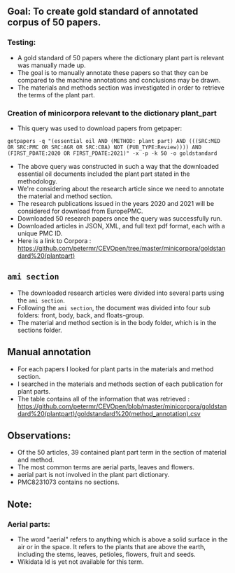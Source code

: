 ## Goal: To create gold standard of annotated corpus of 50 papers.
### Testing:
- A gold standard of 50 papers where the dictionary plant part is relevant was manually made up.
- The goal is to manually annotate these papers so that they can be compared to the machine annotations and conclusions may be drawn.
- The materials and methods section was investigated in order to retrieve the terms of the plant part.

### Creation of minicorpora relevant to the dictionary plant_part
- This query was used to download papers from getpaper:

``` 
getpapers -q "(essential oil AND (METHOD: plant part) AND (((SRC:MED OR SRC:PMC OR SRC:AGR OR SRC:CBA) NOT (PUB_TYPE:Review)))) AND (FIRST_PDATE:2020 OR FIRST_PDATE:2021)" -x -p -k 50 -o goldstandard
```

- The above query was constructed in such a way that the downloaded essential oil documents included the plant part stated in the methodology. 
- We're considering about the research article since we need to annotate the material and method section. 
- The research publications issued in the years 2020 and 2021 will be considered for download from EuropePMC.
- Downloaded 50 research papers once the query was successfully run. 
- Downloaded articles in JSON, XML, and full text pdf format, each with a unique PMC ID.
- Here is a link to Corpora : https://github.com/petermr/CEVOpen/tree/master/minicorpora/goldstandard%20(plantpart)

## `ami section`
- The downloaded research articles were divided into several parts using the `ami section`.
- Following the `ami section`, the document was divided into four sub folders: front, body, back, and floats-group.
- The material and method section is in the body folder, which is in the sections folder.

## Manual annotation
- For each papers I looked for plant parts in the materials and method section.
- I searched in the materials and methods section of each publication for plant parts.
- The table contains all of the information that was retrieved : https://github.com/petermr/CEVOpen/blob/master/minicorpora/goldstandard%20(plantpart)/goldstandard%20(method_annotation).csv
 
 ## Observations:
 -  Of the 50 articles, 39 contained plant part term in the section of material and method.
 -  The most common terms are aerial parts, leaves and flowers.
 -  aerial part is not involved in the plant part dictionary.
 -  PMC8231073 contains no sections.

## Note:
### Aerial parts: 
- The word "aerial" refers to anything which is above a solid surface in the air or in the space. It refers to the plants that are above the earth, including the stems, leaves,   petioles, flowers, fruit and seeds. 
- Wikidata Id is yet not available for this term.
